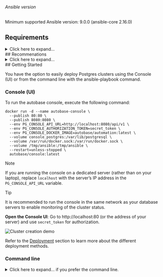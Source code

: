 ###### Ansible version 
Minimum supported Ansible version: 9.0.0 (ansible-core 2.16.0)
## Requirements
<details><summary>Click here to expand...</summary><p>
This playbook requires root privileges or sudo.
Ansible ([What is Ansible](https://www.ansible.com/how-ansible-works/)?)
if dcs_type: "consul", please install consul role requirements on the control node:
`ansible-galaxy install -r roles/consul/requirements.yml`
### Port requirements
List of required TCP ports that must be open for the database cluster:
- `5432` (postgresql)
- `6432` (pgbouncer)
- `8008` (patroni rest api)
- `2379`, `2380` (etcd)
for the scheme "[Type A] PostgreSQL High-Availability with Load Balancing":
- `5000` (haproxy - (read/write) master)
- `5001` (haproxy - (read only) all replicas)
- `5002` (haproxy - (read only) synchronous replica only)
- `5003` (haproxy - (read only) asynchronous replicas only)
- `7000` (optional, haproxy stats)
for the scheme "[Type C] PostgreSQL High-Availability with Consul Service Discovery (DNS)":
- `8300` (Consul Server RPC)
- `8301` (Consul Serf LAN)
- `8302` (Consul Serf WAN)
- `8500` (Consul HTTP API)
- `8600` (Consul DNS server)
</p></details>
## Recommenations
<details><summary>Click here to expand...</summary><p>
- **linux (Operation System)**: 
Update your operating system on your target servers before deploying;
Make sure you have time synchronization is configured (NTP).
Specify `ntp_enabled:'true'` and `ntp_servers` if you want to install and configure the ntp service.
- **DCS (Distributed Consensus Store)**: 
Fast drives and a reliable network are the most important factors for the performance and stability of an etcd (or consul) cluster.
Avoid storing etcd (or consul) data on the same drive along with other processes (such as the database) that are intensively using the resources of the disk subsystem! 
Store the etcd and postgresql data on **different** disks (see `etcd_data_dir`, `consul_data_path` variables), use ssd drives if possible.
See [hardware recommendations](https://etcd.io/docs/v3.3/op-guide/hardware/) and [tuning](https://etcd.io/docs/v3.3/tuning/) guides.
It is recommended to deploy the DCS cluster on dedicated servers, separate from the database servers.
- **Placement of cluster members in different data centers**:
If you’d prefer a cross-data center setup, where the replicating databases are located in different data centers, etcd member placement becomes critical.
There are quite a lot of things to consider if you want to create a really robust etcd cluster, but there is one rule: *do not placing all etcd members in your primary data center*. See some [examples](https://www.cybertec-postgresql.com/en/introduction-and-how-to-etcd-clusters-for-patroni/).
- **How to prevent data loss in case of autofailover (synchronous_modes)**:
Due to performance reasons, a synchronous replication is disabled by default.
To minimize the risk of losing data on autofailover, you can configure settings in the following way:
- synchronous_mode: 'true'
- synchronous_mode_strict: 'true'
- synchronous_commit: 'on' (or 'remote_apply')
</p></details>
## Getting Started

You have the option to easily deploy Postgres clusters using the Console (UI) or from the command line with the ansible-playbook command.
### Console (UI)
To run the autobase console, execute the following command:
```
docker run -d --name autobase-console \
  --publish 80:80 \
  --publish 8080:8080 \
  --env PG_CONSOLE_API_URL=http://localhost:8080/api/v1 \
  --env PG_CONSOLE_AUTHORIZATION_TOKEN=secret_token \
  --env PG_CONSOLE_DOCKER_IMAGE=autobase/automation:latest \
  --volume console_postgres:/var/lib/postgresql \
  --volume /var/run/docker.sock:/var/run/docker.sock \
  --volume /tmp/ansible:/tmp/ansible \
  --restart=unless-stopped \
  autobase/console:latest
```
> [!NOTE]
> If you are running the console on a dedicated server (rather than on your laptop), replace `localhost` with the server’s IP address in the `PG_CONSOLE_API_URL` variable.

> [!TIP]
> It is recommended to run the console in the same network as your database servers to enable monitoring of the cluster status.

**Open the Console UI**:
Go to http://localhost:80 (or the address of your server) and use `secret_token` for authorization.

![Cluster creation demo](images/pg_console_create_cluster_demo.gif)

Refer to the [Deployment](https://autobase.tech/docs/category/deployment) section to learn more about the different deployment methods.

### Command line
<details><summary>Click here to expand... if you prefer the command line.</summary><p>
0. [Install Ansible](https://docs.ansible.com/ansible/latest/installation_guide/intro_installation.html) on one control node (which could easily be a laptop)
```
sudo apt update && sudo apt install -y python3-pip sshpass git
pip3 install ansible
```
1. Download or clone this repository
```
git clone https://github.com/vitabaks/autobase.git
```
2. Go to the automation directory
```
cd autobase/automation
```
3. Install requirements on the control node
```
ansible-galaxy install --force -r requirements.yml 
```
Note: If you plan to use Consul (`dcs_type: consul`), install the consul role requirements
```
ansible-galaxy install -r roles/consul/requirements.yml
```
4. Edit the inventory file
Specify (non-public) IP addresses and connection settings (`ansible_user`, `ansible_ssh_pass` or `ansible_ssh_private_key_file` for your environment
```
nano inventory
```
5. Edit the variable file vars/[main.yml](./automation/vars/main.yml)
```
nano vars/main.yml
```
Minimum set of variables: 
- `proxy_env` to download packages in environments without direct internet access (optional)
- `patroni_cluster_name`
- `postgresql_version`
- `postgresql_data_dir`
- `cluster_vip` to provide a single entry point for client access to databases in the cluster (optional)
- `with_haproxy_load_balancing` to enable load balancing (optional)
- `dcs_type` "etcd" (default) or "consul"
See the vars/[main.yml](./automation/vars/main.yml), [system.yml](./automation/vars/system.yml) and ([Debian.yml](./automation/vars/Debian.yml) or [RedHat.yml](./automation/vars/RedHat.yml)) files for more details.
6. Try to connect to hosts
```
ansible all -m ping
```
7. Run playbook:
```
ansible-playbook deploy_pgcluster.yml
```
#### Deploy Cluster with TimescaleDB
To deploy a PostgreSQL High-Availability Cluster with the [TimescaleDB](https://github.com/timescale/timescaledb) extension, add the `enable_timescale` variable:
Example:
```
ansible-playbook deploy_pgcluster.yml -e "enable_timescale=true"
```
[![asciicast](https://asciinema.org/a/251019.svg)](https://asciinema.org/a/251019?speed=5)
### How to start from scratch
If you need to start from the very beginning, you can use the playbook `remove_cluster.yml`.
Available variables:
- `remove_postgres`: stop the PostgreSQL service and remove data.
- `remove_etcd`: stop the ETCD service and remove data.
- `remove_consul`: stop the Consul service and remove data.
Run the following command to remove specific components:
```bash
ansible-playbook remove_cluster.yml -e "remove_postgres=true remove_etcd=true"
```
This command will delete the specified components, allowing you to start a new installation from scratch.
:warning: **Caution:** be careful when running this command in a production environment.
</p></details>